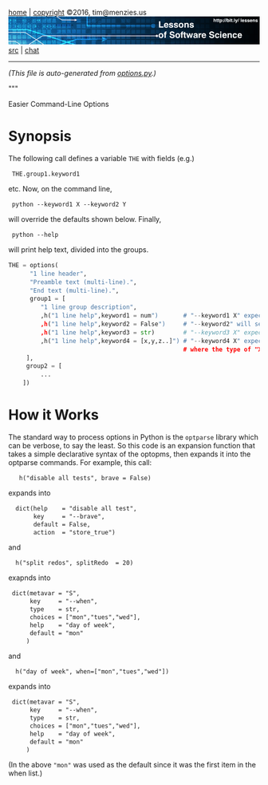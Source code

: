 [home](http://bit.ly/lessons) |
[copyright](https://github.com/lessen/src/blob/master/LICENSE.md) &copy;2016, tim&commat;menzies.us
<br>
[<img width=900 src="https://github.com/lessen/src/blob/master/img/banner.png?raw=true">](http://bit.ly/lessons)<br>
[src](https://github.com/lessen/src) |
[chat](https://lessons.slack.com/)

______

_(This file is auto-generated from [options.py](options.py).)_  

"""

Easier Command-Line Options

# Synopsis

The following call defines a variable `THE` with fields (e.g.) 

     THE.group1.keyword1

etc. Now, on the command line, 

     python --keyword1 X --keyword2 Y
     
will override the defaults shown below. Finally, 

     python --help
     
will print help text, divided into the groups.

```python
THE = options( 
      "1 line header",
      "Preamble text (multi-line).",
      "End text (multi-line).",
      group1 = [
         "1 line group description",
         ,h("1 line help",keyword1 = num")       # "--keyword1 X" expects any float
         ,h("1 line help",keyword2 = False")     # "--keyword2" will set keyword=True
         ,h("1 line help",keyword3 = str)        # "--keyword3 X" expects any string
         ,h("1 line help",keyword4 = [x,y,z..]") # "--keyword4 X" expects one of x,y,z...
                                                 # where the type of "X" is set from "x"
     ],
     group2 = [
         ...
    ])
```

# How it Works

The standard way to process options in Python is the `optparse`
library which can be verbose, to say the least.
So this code
is an expansion function that takes
a simple declarative syntax of the optopms, then
expands it into the optparse
commands. For example, this call:

       h("disable all tests", brave = False)

expands into

      dict(help    = "disable all test",
           key     = "--brave",
           default = False,
           action  = "store_true")

and

      h("split redos", splitRedo  = 20)

exapnds into

     dict(metavar = "S",
          key     = "--when",
          type    = str,
          choices = ["mon","tues","wed"],
          help    = "day of week",
          default = "mon"
         )

and 

      h("day of week", when=["mon","tues","wed"])

expands into

     dict(metavar = "S",
          key     = "--when",
          type    = str,
          choices = ["mon","tues","wed"],
          help    = "day of week",
          default = "mon"
         )

(In the above `"mon"` was used as the default since it was
the first item in the when list.)

